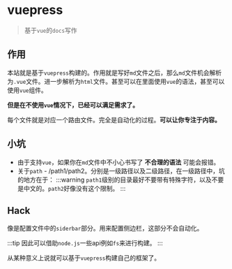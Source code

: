 # vuepress
> 基于`vue`的`docs`写作

## 作用

本站就是基于`vuepress`构建的。作用就是写好`md`文件之后，那么`md`文件机会解析为`.vue`文件。进一步解析为`html`文件。甚至可以在里面使用`vue`的语法，甚至可以使用`vue`组件。

**但是在不使用`vue`情况下，已经可以满足需求了。**

每个文件就是对应一个路由文件。完全是自动化的过程。**可以让你专注于内容。**

## 小坑

* 由于支持`vue`，如果你在`md`文件中不小心书写了 **不合理的语法** 可能会报错。
* 关于`path` - /path1/path2。分别是一级路径以及二级路径，在一级路径中，坑的地方在于：
  :::warning
  `path1`级别的目录最好不要带有特殊字符，以及不要是中文的。`path2`好像没有这个限制。
  :::

## Hack

像是配置文件中的`siderbar`部分。用来配置侧边栏，这部分不会自动化。

:::tip
因此可以借助`node.js`一些api例如`fs`来进行构建。
:::

从某种意义上说就可以基于`vuepress`构建自己的框架了。
